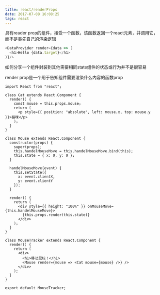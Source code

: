 ```yaml
---
title: react/renderProps
date: 2017-07-08 16:08:25
tags: react
---
```


具有reader prop的组件，接受一个函数，该函数返回一个react元素，并调用它，而不是事先自己的渲染逻辑

```javascript
<DataProvider render={data => (
  <h1>Hello {data.target}</h1>
)}/>
```

如何分享一个组件封装到其他需要相同state组件的状态或行为并不是很容易

render prop是一个用于告知组件需要渲染什么内容的函数prop

```javasccript
import React from "react";

class Cat extends React.Component {
  render() {
    const mouse = this.props.mouse;
    return (
      <p style={{ position: "absolute", left: mouse.x, top: mouse.y }}>猫咪</p>
    );
  }
}

class Mouse extends React.Component {
  constructor(props) {
    super(props);
    this.handelMouseMove = this.handelMouseMove.bind(this);
    this.state = { x: 0, y: 0 };
  }

  handelMouseMove(event) {
    this.setState({
      x: event.clientX,
      y: event.clientY
    });
  }

  render() {
    return (
      <div style={{ height: "100%" }} onMouseMove={this.handelMouseMove}>
        {this.props.render(this.state)}
      </div>
    );
  }
}

class MouseTracker extends React.Component {
  render() {
    return (
      <div>
        <h1>移动鼠标！</h1>
        <Mouse render={mouse => <Cat mouse={mouse} />} />
      </div>
    );
  }
}

export default MouseTracker;

```
